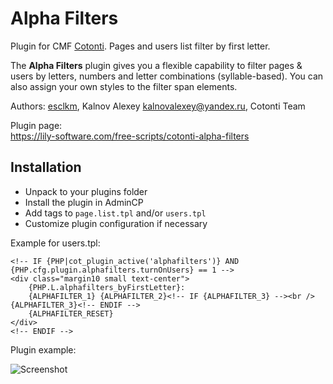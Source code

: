 Alpha Filters
============

Plugin for CMF [Cotonti](https://www.cotonti.com). Pages and users list filter by first 
letter.

The **Alpha Filters** plugin gives you a flexible capability to filter pages & users by letters, 
numbers and letter combinations (syllable-based). You can also assign your own styles to the 
filter span elements.

Authors: [esclkm](https://www.cotonti.com/users/esclkm), Kalnov Alexey <kalnovalexey@yandex.ru>,
Cotonti Team

Plugin page:  
https://lily-software.com/free-scripts/cotonti-alpha-filters

## Installation

- Unpack to your plugins folder
- Install the plugin in AdminCP
- Add tags to `page.list.tpl` and/or `users.tpl`
- Customize plugin configuration if necessary

Example for users.tpl:
```
<!-- IF {PHP|cot_plugin_active('alphafilters')} AND {PHP.cfg.plugin.alphafilters.turnOnUsers} == 1 -->
<div class="margin10 small text-center">
    {PHP.L.alphafilters_byFirstLetter}:
    {ALPHAFILTER_1} {ALPHAFILTER_2}<!-- IF {ALPHAFILTER_3} --><br />{ALPHAFILTER_3}<!-- ENDIF -->
    {ALPHAFILTER_RESET}
</div>
<!-- ENDIF -->
```

Plugin example:

![Screenshot](https://user-images.githubusercontent.com/1021886/235350669-1ae221e6-5489-4fda-ae8c-27470b96bbbf.png)
